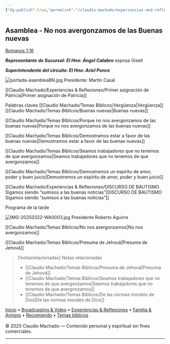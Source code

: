```yaml
---
{"dg-publish":true,"permalink":"/claudio-machado/experiencias-and-reflexiones/no-nos-avergonzamos-de-las-buenas-nuevas/","title":"No nos avergonzamos de las buenas nuevas","tags":["asamblea","predicación"]}
---
```




## Asamblea - No nos avergonzamos de las Buenas nuevas 


[Romanos 1:16](https://wol.jw.org/es/wol/b/r4/lp-s/nwtsty/45/1#v=45:1:16)

***Representante de Sucursal: 
El Hno: Ángel Calabro*** esposa Gisell 

***Superintendente del circuito:
El Hno: Ariel Ponce***


![portada-asambleaBN.jpg](/img/user/07%20-%20Personal/Im%C3%A1genes/portada-asambleaBN.jpg)
<span class="pie-foto">Presidente: Martín Casal </span>

[[Claudio Machado/Experiencias & Reflexiones/Primer asignación de Patricia\|Primer asignación de Patricia]] 


Palabras claves 
[[Claudio Machado/Temas Bíblicos/Vergüenza\|Vergüenza]]
[[Claudio Machado/Temas Bíblicos/Buenas nuevas\|Buenas nuevas]]


[[Claudio Machado/Temas Bíblicos/Porque no nos avergonzamos de las buenas nuevas\|Porque no nos avergonzamos de las buenas nuevas]]

[[Claudio Machado/Temas Bíblicos/Demostramos estar a favor de las buenas nuevas\|Demostramos estar a favor de las buenas nuevas]]

[[Claudio Machado/Temas Bíblicos/Seamos trabajadores que no tenemos de que avergonzamos\|Seamos trabajadores que no tenemos de que avergonzamos]]

[[Claudio Machado/Temas Bíblicos/Demostremos un espíritu de amor, poder y buen juicio\|Demostremos un espíritu de amor, poder y buen juicio]]

[[Claudio Machado/Experiencias & Reflexiones/DISCURSO DE BAUTISMO Sigamos siendo “sumisos a las buenas noticias”\|DISCURSO DE BAUTISMO Sigamos siendo “sumisos a las buenas noticias”]]

Programa de la tarde 

![IMG-20250322-WA0003.jpg](/img/user/07%20-%20Personal/Im%C3%A1genes/IMG-20250322-WA0003.jpg)
<span class="pie-foto">Presidente Roberto Aguirre</spam>

[[Claudio Machado/Temas Bíblicos/No nos avergonzamos\|No nos avergonzamos]]

[[Claudio Machado/Temas Bíblicos/Presuma de Jehová\|Presuma de Jehová]]


> [!notasrelacionadas] Notas relacionadas
> - [[Claudio Machado/Temas Bíblicos/Presuma de Jehová\|Presuma de Jehová]]
> - [[Claudio Machado/Temas Bíblicos/Seamos trabajadores que no tenemos de que avergonzamos\|Seamos trabajadores que no tenemos de que avergonzamos]]
> - [[Claudio Machado/Temas Bíblicos/De las normas morales de Dios\|De las normas morales de Dios]]

<div class="pie-simple">
  <a href="https://mis-apuntes-psi.vercel.app/">Inicio</a> •
  <a href="https://mis-apuntes-psi.vercel.app/claudio-machado/brodcasting-and-videos/principial-brodcasting-and-video/">Broadcasting & Video</a> •
  <a href="https://mis-apuntes-psi.vercel.app/claudio-machado/experiencias-and-reflexiones/experiencias-and-reflexiones/">Experiencias & Reflexiones</a> •
  <a href="https://mis-apuntes-psi.vercel.app/claudio-machado/familia-and-amigos/familia-and-amigos/">Familia & Amigos</a> •
  <a href="https://mis-apuntes-psi.vercel.app/claudio-machado/recomendaciones/recomiendo/">Recomiendo</a> •
  <a href="https://mis-apuntes-psi.vercel.app/claudio-machado/temas-biblicos/temas-biblicos/">Temas bíblicos</a>
  <br><br>
  <span class="legal">© 2025 Claudio Machado — Contenido personal y espiritual sin fines comerciales.</span>
</div>

---

